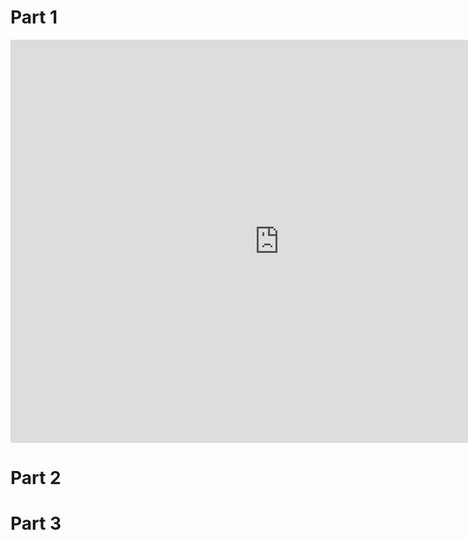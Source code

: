 # Part 1
<iframe src="https://data.oecd.org/chart/6Ode" width="860" height="645" style="border: 0" mozallowfullscreen="true" webkitallowfullscreen="true" allowfullscreen="true"><a href="https://data.oecd.org/chart/6Ode" target="_blank">OECD Chart: General government debt, Total, % of GDP, Annual, 2021</a></iframe>

# Part 2
<div class="flourish-embed flourish-chart" data-src="visualisation/11147781"><script src="https://public.flourish.studio/resources/embed.js"></script></div>

# Part 3
<div class="flourish-embed flourish-scatter" data-src="visualisation/11148021"><script src="https://public.flourish.studio/resources/embed.js"></script></div>
